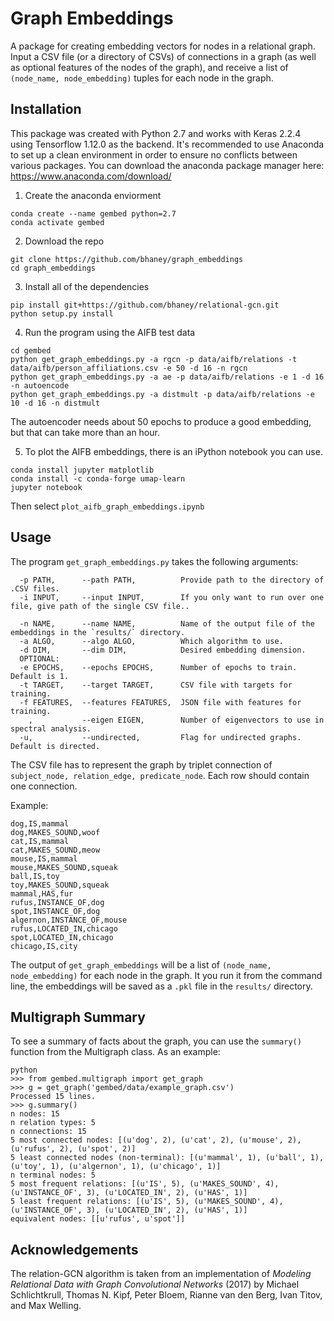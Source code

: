 # Graph Embeddings

A package for creating embedding vectors for nodes in a relational graph. Input a CSV file (or a directory of CSVs) of connections in a graph (as well as optional features of the nodes of the graph), and receive a list of `(node_name, node_embedding)` tuples for each node in the graph. 


## Installation
This package was created with Python 2.7 and works with Keras 2.2.4 using Tensorflow 1.12.0 as the backend. It's recommended to use Anaconda to set up a clean environment in order to ensure no conflicts between various packages. You can download the anaconda package manager here: https://www.anaconda.com/download/

1. Create the anaconda enviorment
```
conda create --name gembed python=2.7
conda activate gembed
```
2. Download the repo
```
git clone https://github.com/bhaney/graph_embeddings
cd graph_embeddings
```
3. Install all of the dependencies
```
pip install git+https://github.com/bhaney/relational-gcn.git
python setup.py install
```
4. Run the program using the AIFB test data
```
cd gembed
python get_graph_embeddings.py -a rgcn -p data/aifb/relations -t data/aifb/person_affiliations.csv -e 50 -d 16 -n rgcn
python get_graph_embeddings.py -a ae -p data/aifb/relations -e 1 -d 16 -n autoencode
python get_graph_embeddings.py -a distmult -p data/aifb/relations -e 10 -d 16 -n distmult
```
The autoencoder needs about 50 epochs to produce a good embedding, but that can take more than an hour.

5. To plot the AIFB embeddings, there is an iPython notebook you can use.
```
conda install jupyter matplotlib
conda install -c conda-forge umap-learn
jupyter notebook
```
Then select `plot_aifb_graph_embeddings.ipynb`

## Usage

The program `get_graph_embeddings.py` takes the following arguments:
```
  -p PATH,      --path PATH,          Provide path to the directory of .CSV files.
  -i INPUT,     --input INPUT,        If you only want to run over one file, give path of the single CSV file..

  -n NAME,      --name NAME,          Name of the output file of the embeddings in the `results/` directory.
  -a ALGO,      --algo ALGO,          Which algorithm to use.
  -d DIM,       --dim DIM,            Desired embedding dimension.
  OPTIONAL:
  -e EPOCHS,    --epochs EPOCHS,      Number of epochs to train. Default is 1.
  -t TARGET,    --target TARGET,      CSV file with targets for training.
  -f FEATURES,  --features FEATURES,  JSON file with features for training.
    ,           --eigen EIGEN,        Number of eigenvectors to use in spectral analysis.
  -u,           --undirected,         Flag for undirected graphs. Default is directed.
```

The CSV file has to represent the graph by triplet connection of `subject_node, relation_edge, predicate_node`. Each row should contain one connection. 

Example:
```
dog,IS,mammal
dog,MAKES_SOUND,woof
cat,IS,mammal
cat,MAKES_SOUND,meow
mouse,IS,mammal
mouse,MAKES_SOUND,squeak
ball,IS,toy
toy,MAKES_SOUND,squeak
mammal,HAS,fur
rufus,INSTANCE_OF,dog
spot,INSTANCE_OF,dog
algernon,INSTANCE_OF,mouse
rufus,LOCATED_IN,chicago
spot,LOCATED_IN,chicago
chicago,IS,city
```

The output of `get_graph_embeddings` will be a list of `(node_name, node_embedding)` for each node in the graph. It you run it from the command line, the embeddings will be saved as a `.pkl` file in the `results/` directory.

## Multigraph Summary

To see a summary of facts about the graph, you can use the `summary()` function from the Multigraph class. As an example:

```
python
>>> from gembed.multigraph import get_graph
>>> g = get_graph('gembed/data/example_graph.csv')
Processed 15 lines.
>>> g.summary()
n nodes: 15
n relation types: 5
n connections: 15
5 most connected nodes: [(u'dog', 2), (u'cat', 2), (u'mouse', 2), (u'rufus', 2), (u'spot', 2)]
5 least connected nodes (non-terminal): [(u'mammal', 1), (u'ball', 1), (u'toy', 1), (u'algernon', 1), (u'chicago', 1)]
n terminal nodes: 5
5 most frequent relations: [(u'IS', 5), (u'MAKES_SOUND', 4), (u'INSTANCE_OF', 3), (u'LOCATED_IN', 2), (u'HAS', 1)]
5 least frequent relations: [(u'IS', 5), (u'MAKES_SOUND', 4), (u'INSTANCE_OF', 3), (u'LOCATED_IN', 2), (u'HAS', 1)]
equivalent nodes: [[u'rufus', u'spot']]
```
## Acknowledgements

The relation-GCN algorithm is taken from an implementation of _Modeling Relational Data with Graph Convolutional Networks_ (2017) by Michael Schlichtkrull, Thomas N. Kipf, Peter Bloem, Rianne van den Berg, Ivan Titov, and Max Welling.

